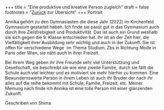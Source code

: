 +++
title = "Eine produktive und kreative Person zugleich"
draft = false
footnotes = "[Zurück](/about/) zur Übersicht"
+++
P﻿ortrait

Annika gehört zu den Gymnasiasten die diese Jahr (2022) im Kirchenfeld Gymnasium gestartet haben. Ich finde sie passt gut in das Gymnasium auch durch ihre Zielstrebigkeit und Produktivität. Das ist auch ein Grund weshalb sie sich gegen die 9. Klasse entschieden hat. Ihr ist an der Zeit hier, die Vielfältigkeit ihrer Ausbildung sehr wichtig und auch in der Zukunft. Sie ist offen für verschiedene Wege  im Thema Studium. Zbs in Richtung Mode in Paris oder Wien, sie näht auch in ihrer Freizeit.

Bei ihrem Weg geben ihr ihre Freunde sehr viel Unterstützung und Gesellschaft, sie beschreibt sie wie eine zweite Familie, durch sie fällt die Schule auch viel leichter und es motiviert sie mehr hierhin zu kommen. Eine Bewundernswerte Person in ihrem Leben ist auch ihr Bruder der nach ihr alles auf die reihe bekommt mit Schule, Familie, Freizeit, etc. Meiner Meinung nach finde ich Annika ist eine tolle Person mit einer glänzenden Zukunft.

G﻿eschriben von Shima